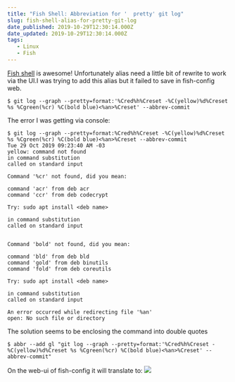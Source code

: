 ```yaml
---
title: "Fish Shell: Abbreviation for '	pretty' git log"
slug: fish-shell-alias-for-pretty-git-log
date_published: 2019-10-29T12:30:14.000Z
date_updated: 2019-10-29T12:30:14.000Z
tags: 
   - Linux
   - Fish
---
```


[Fish shell](http://fishshell.com/) is awesome! Unfortunately alias need a little bit of rewrite to work via the UI.I was trying to add this alias but it failed to save in fish-config web.

<!-- more -->
```shell
$ git log --graph --pretty=format:'%Cred%h%Creset -%C(yellow)%d%Creset %s %Cgreen(%cr) %C(bold blue)<%an>%Creset' --abbrev-commit
``` 

The error I was getting via console:

```shell
$ git log --graph --pretty=format:%Cred%h%Creset -%C(yellow)%d%Creset %s %Cgreen(%cr) %C(bold blue)<%an>%Creset --abbrev-commit                                                             Tue 29 Oct 2019 09:23:40 AM -03
yellow: command not found
in command substitution
called on standard input

Command '%cr' not found, did you mean:

command 'acr' from deb acr
command 'ccr' from deb codecrypt

Try: sudo apt install <deb name>

in command substitution
called on standard input


Command 'bold' not found, did you mean:

command 'bld' from deb bld
command 'gold' from deb binutils
command 'fold' from deb coreutils

Try: sudo apt install <deb name>

in command substitution
called on standard input

An error occurred while redirecting file '%an'
open: No such file or directory
```
    

The solution seems to be enclosing the command into double quotes

```shell
$ abbr --add gl "git log --graph --pretty=format:'%Cred%h%Creset -%C(yellow)%d%Creset %s %Cgreen(%cr) %C(bold blue)<%an>%Creset' --abbrev-commit"
```


On the web-ui of fish-config it will translate to:
![](/content/images/2019/10/image.png)
